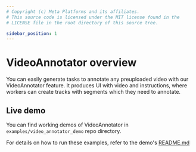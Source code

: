 ```yaml
---
# Copyright (c) Meta Platforms and its affiliates.
# This source code is licensed under the MIT license found in the
# LICENSE file in the root directory of this source tree.

sidebar_position: 1
---
```


# VideoAnnotator overview

You can easily generate tasks to annotate any preuploaded video with our VideoAnnotator feature. 
It produces UI with video and instructions, where workers can create tracks with segments which they need to annotate. 

## Live demo

You can find working demos of VideoAnnotator in `examples/video_annotator_demo` repo directory.

For details on how to run these examples, refer to the demo's [README.md](https://github.com/facebookresearch/Mephisto/blob/main/examples/video_annotator_demo/README.md)
